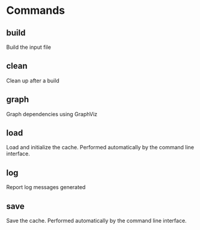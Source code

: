 # Commands

## build

Build the input file

## clean

Clean up after a build

## graph

Graph dependencies using GraphViz

## load

Load and initialize the cache. Performed automatically by the command line
interface.

## log

Report log messages generated

## save

Save the cache. Performed automatically by the command line interface.

